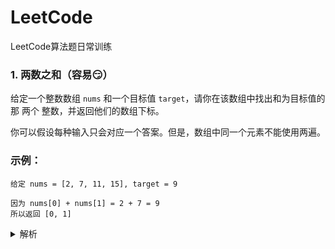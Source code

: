 # LeetCode

LeetCode算法题日常训练

### 1. 两数之和（容易😏）

<i class="fa fa-weixin"></i>

给定一个整数数组 `nums` 和一个目标值 `target`，请你在该数组中找出和为目标值的那 两个 整数，并返回他们的数组下标。

你可以假设每种输入只会对应一个答案。但是，数组中同一个元素不能使用两遍。

### 示例：

```
给定 nums = [2, 7, 11, 15], target = 9

因为 nums[0] + nums[1] = 2 + 7 = 9
所以返回 [0, 1]
```

<details>
<summary>解析</summary>

### 作答

```js
var twoSum = function(nums, target) {
	for(let i = 0; i < nums.length; i++) {
		let valueI = nums[i]
		for(let j = i + 1; j < nums.length; j++) {
			let valueJ = nums[j]
			if (valueI + valueJ === target) return [i, j]
		}
	}
};
```

### 题解

```

```
</details>


<head> 
    <script defer src="https://use.fontawesome.com/releases/v5.0.13/js/all.js"></script> 
    <script defer src="https://use.fontawesome.com/releases/v5.0.13/js/v4-shims.js"></script> 
</head> 
<link rel="stylesheet" href="https://use.fontawesome.com/releases/v5.0.13/css/all.css">




